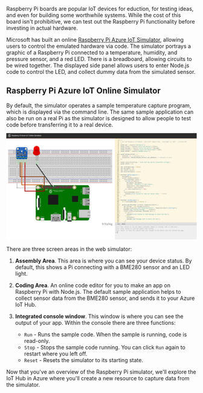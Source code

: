 Raspberry Pi boards are popular IoT devices for eduction, for testing ideas, and even for building some worthwhile systems. While the cost of this board isn't prohibitive, we can test out the Raspberry Pi functionality before investing in actual hardware.

Microsoft has built an online [Raspberry Pi Azure IoT Simulator](https://azure-samples.github.io/raspberry-pi-web-simulator?azure-portal=true), allowing users to control the emulated hardware via code. The simulator portrays a graphic of a Raspberry Pi connected to a temperature, humidity, and pressure sensor, and a red LED. There is a breadboard, allowing circuits to be wired together. The displayed side panel
allows users to enter Node.js code to control the LED, and collect dummy data from the simulated sensor.

## Raspberry Pi Azure IoT Online Simulator

By default, the simulator operates a sample temperature capture program, which is displayed via the command line. The same sample application can also be run on a real Pi as the simulator is designed to allow people to test code before transferring it to a real device.

[![Raspberry Pi Simulator](../media/RaspberryPiSimulator.png)](../media/RaspberryPiSimulator.png#lightbox)

There are three screen areas in the web simulator:

1. **Assembly Area**. This area is where you can see your device status. By default, this shows a Pi connecting with a BME280 sensor and an LED light.

1. **Coding Area**. An online code editor for you to make an app on Raspberry Pi with Node.js. The
    default sample application helps to collect sensor data from the BME280 sensor, and sends it to your Azure IoT Hub.

1. **Integrated console window**. This window is where you can see the output of your app. Within the console there are three functions:
    - `Run` - Runs the sample code. When the sample is running, code is read-only.
    - `Stop` - Stops the sample code running. You can click `Run` again to restart where you left off.
    - `Reset` - Resets the simulator to its starting state.

Now that you've an overview of the Raspberry Pi simulator, we'll explore the IoT Hub in Azure where you'll create a new resource to capture data from the simulator.
